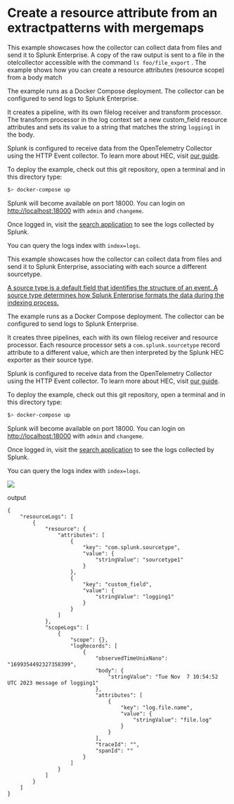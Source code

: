 # Create a resource attribute from an extractpatterns with mergemaps 

This example showcases how the collector can collect data from files and send it to Splunk Enterprise. A copy of the raw output is sent to a file in the otelcollector accessible with the command `ls foo/file_export` . The example shows how you can create a resource attributes (resource scope) from a body match 

The example runs as a Docker Compose deployment. The collector can be configured to send logs to Splunk Enterprise.

It creates a pipeline, with its own filelog receiver and transform processor. The transform processor in the log context set a new custom_field resource attributes and sets its value to a string that matches the string `logging1` in the body.

Splunk is configured to receive data from the OpenTelemetry Collector using the HTTP Event collector. To learn more about HEC, visit [our guide](https://dev.splunk.com/enterprise/docs/dataapps/httpeventcollector/).

To deploy the example, check out this git repository, open a terminal and in this directory type:
```bash
$> docker-compose up
```

Splunk will become available on port 18000. You can login on [http://localhost:18000](http://localhost:18000) with `admin` and `changeme`.

Once logged in, visit the [search application](http://localhost:18000/en-US/app/search) to see the logs collected by Splunk.

You can query the logs index with `index=logs`.





This example showcases how the collector can collect data from files and send it to Splunk Enterprise, associating with each source a different sourcetype.

[A source type is a default field that identifies the structure of an event. A source type determines how Splunk Enterprise formats the data during the indexing process.](https://docs.splunk.com/Splexicon:Sourcetype)

The example runs as a Docker Compose deployment. The collector can be configured to send logs to Splunk Enterprise.

It creates three pipelines, each with its own filelog receiver and resource processor. Each resource processor sets a `com.splunk.sourcetype` record attribute to a different value, which are then interpreted by the Splunk HEC exporter as their source type.

Splunk is configured to receive data from the OpenTelemetry Collector using the HTTP Event collector. To learn more about HEC, visit [our guide](https://dev.splunk.com/enterprise/docs/dataapps/httpeventcollector/).

To deploy the example, check out this git repository, open a terminal and in this directory type:
```bash
$> docker-compose up
```

Splunk will become available on port 18000. You can login on [http://localhost:18000](http://localhost:18000) with `admin` and `changeme`.

Once logged in, visit the [search application](http://localhost:18000/en-US/app/search) to see the logs collected by Splunk.

You can query the logs index with `index=logs`.

![](different-sourcetypes.png)

output

```
{
    "resourceLogs": [
        {
            "resource": {
                "attributes": [
                    {
                        "key": "com.splunk.sourcetype",
                        "value": {
                            "stringValue": "sourcetype1"
                        }
                    },
                    {
                        "key": "custom_field",
                        "value": {
                            "stringValue": "logging1"
                        }
                    }
                ]
            },
            "scopeLogs": [
                {
                    "scope": {},
                    "logRecords": [
                        {
                            "observedTimeUnixNano": "1699354492327358399",
                            "body": {
                                "stringValue": "Tue Nov  7 10:54:52 UTC 2023 message of logging1"
                            },
                            "attributes": [
                                {
                                    "key": "log.file.name",
                                    "value": {
                                        "stringValue": "file.log"
                                    }
                                }
                            ],
                            "traceId": "",
                            "spanId": ""
                        }
                    ]
                }
            ]
        }
    ]
}
```
